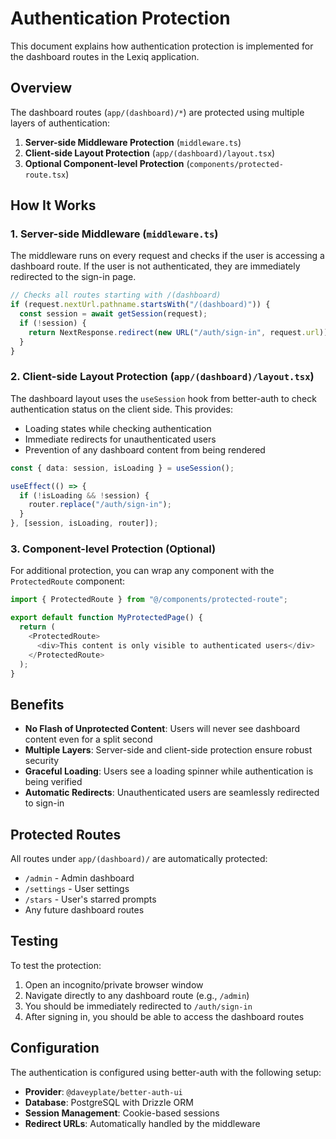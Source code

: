 # Authentication Protection

This document explains how authentication protection is implemented for the dashboard routes in the Lexiq application.

## Overview

The dashboard routes (`app/(dashboard)/*`) are protected using multiple layers of authentication:

1. **Server-side Middleware Protection** (`middleware.ts`)
2. **Client-side Layout Protection** (`app/(dashboard)/layout.tsx`)
3. **Optional Component-level Protection** (`components/protected-route.tsx`)

## How It Works

### 1. Server-side Middleware (`middleware.ts`)

The middleware runs on every request and checks if the user is accessing a dashboard route. If the user is not authenticated, they are immediately redirected to the sign-in page.

```typescript
// Checks all routes starting with /(dashboard)
if (request.nextUrl.pathname.startsWith("/(dashboard)")) {
  const session = await getSession(request);
  if (!session) {
    return NextResponse.redirect(new URL("/auth/sign-in", request.url));
  }
}
```

### 2. Client-side Layout Protection (`app/(dashboard)/layout.tsx`)

The dashboard layout uses the `useSession` hook from better-auth to check authentication status on the client side. This provides:

- Loading states while checking authentication
- Immediate redirects for unauthenticated users
- Prevention of any dashboard content from being rendered

```typescript
const { data: session, isLoading } = useSession();

useEffect(() => {
  if (!isLoading && !session) {
    router.replace("/auth/sign-in");
  }
}, [session, isLoading, router]);
```

### 3. Component-level Protection (Optional)

For additional protection, you can wrap any component with the `ProtectedRoute` component:

```typescript
import { ProtectedRoute } from "@/components/protected-route";

export default function MyProtectedPage() {
  return (
    <ProtectedRoute>
      <div>This content is only visible to authenticated users</div>
    </ProtectedRoute>
  );
}
```

## Benefits

- **No Flash of Unprotected Content**: Users will never see dashboard content even for a split second
- **Multiple Layers**: Server-side and client-side protection ensure robust security
- **Graceful Loading**: Users see a loading spinner while authentication is being verified
- **Automatic Redirects**: Unauthenticated users are seamlessly redirected to sign-in

## Protected Routes

All routes under `app/(dashboard)/` are automatically protected:

- `/admin` - Admin dashboard
- `/settings` - User settings
- `/stars` - User's starred prompts
- Any future dashboard routes

## Testing

To test the protection:

1. Open an incognito/private browser window
2. Navigate directly to any dashboard route (e.g., `/admin`)
3. You should be immediately redirected to `/auth/sign-in`
4. After signing in, you should be able to access the dashboard routes

## Configuration

The authentication is configured using better-auth with the following setup:

- **Provider**: `@daveyplate/better-auth-ui`
- **Database**: PostgreSQL with Drizzle ORM
- **Session Management**: Cookie-based sessions
- **Redirect URLs**: Automatically handled by the middleware

